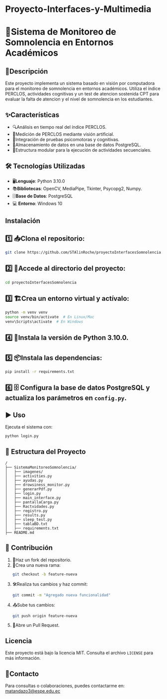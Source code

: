 # Proyecto-Interfaces-y-Multimedia
# 🚀Sistema de Monitoreo de Somnolencia en Entornos Académicos

## 📌Descripción
Este proyecto implementa un sistema basado en visión por computadora para el monitoreo de somnolencia en entornos académicos. Utiliza el índice PERCLOS, actividades cognitivas y un test de atencion sostenida CPT para evaluar la falta de atencion y el nivel de somnolencia en los estudiantes.

## ✨Características
- 🔍Análisis en tiempo real del índice PERCLOS.
- 👀Medición de PERCLOS mediante visión artificial.
- 🧠Integración de pruebas psicomotoras y cognitivas.
- 💾Almacenamiento de datos en una base de datos PostgreSQL.
- 📂Estructura modular para la ejecución de actividades secuenciales.

## 🛠️ Tecnologías Utilizadas
- 🖥️**Lenguaje**: Python 3.10.0
- 📚**Bibliotecas**: OpenCV, MediaPipe, Tkinter, Psycopg2, Numpy.
- 🗄️**Base de Datos**: PostgreSQL
- 💻 **Entorno**: Windows 10

## Instalación
## 1️⃣ 📥Clona el repositorio:
   ```bash
   git clone https://github.com/STAlinRoche/proyectoInterfacesSomnolencia.git
   ```
## 2️⃣ 📂Accede al directorio del proyecto:
   ```bash
   cd proyectoInterfacesSomnolencia
   ```
## 3️⃣ 🏗️Crea un entorno virtual y actívalo:
   ```bash
   python -m venv venv
   source venv/bin/activate  # En Linux/Mac
   venv\Scripts\activate  # En Windows
   ```
## 4️⃣ 🐍Instala la versión de Python 3.10.0.
   
## 5️⃣ 📦Instala las dependencias:
   ```bash
   pip install -r requirements.txt
   ```
## 6️⃣ 🗄️ Configura la base de datos PostgreSQL y actualiza los parámetros en `config.py`.

## ▶️ Uso
Ejecuta el sistema con:
```bash
python login.py
```

## 📂 Estructura del Proyecto
```
/
├── SistemaMonitoreoSomnolencia/
│   ├── imagenes/
│   ├── activities.py
│   ├── ayudas.py
│   ├── drowsiness_monitor.py
│   ├── generarPdf.py
│   ├── login.py
│   ├── main_interface.py
│   ├── pantallaCarga.py
│   ├── Ractvidades.py
│   ├── registro.py
│   ├── results.py
│   ├── sleep_test.py
│   ├── tablaBD.txt
│   ├── requirements.txt
├── README.md
```

## 🤝 Contribución
1. 🍴Haz un fork del repositorio.
2. 🌱Crea una nueva rama:
   ```bash
   git checkout -b feature-nueva
   ```
3. 🛠️Realiza tus cambios y haz commit:
   ```bash
   git commit -m "Agregado nueva funcionalidad"
   ```
4. 📤Sube tus cambios:
   ```bash
   git push origin feature-nueva
   ```
5. 🔄Abre un Pull Request.

## Licencia
Este proyecto está bajo la licencia MIT. Consulta el archivo `LICENSE` para más información.

## 📩Contacto
Para consultas o colaboraciones, puedes contactarme en: matandazo3@espe.edu.ec

